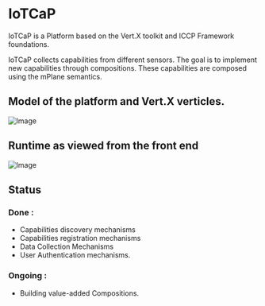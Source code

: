 # IoTCaP 

IoTCaP is a Platform based on the Vert.X toolkit and ICCP Framework foundations. 

IoTCaP collects capabilities from different sensors. The goal is to implement new capabilities through compositions. These capabilities are composed using the mPlane semantics.

## Model of the platform and Vert.X verticles.

![Image](https://i.imgur.com/ZrDITPB.png)

## Runtime as viewed from the front end 

![Image](https://i.imgur.com/MK5lmk8.png)

## Status

### Done : 

- Capabilities discovery mechanisms
- Capabilities registration mechanisms
- Data Collection Mechanisms
- User Authentication mechanisms. 

### Ongoing : 

- Building value-added Compositions. 
